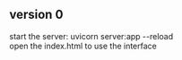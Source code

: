 ## version 0
start the server: uvicorn server:app --reload  
open the index.html to use the interface

